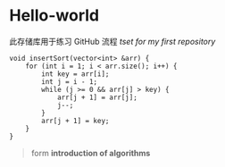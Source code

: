 # Hello-world
此存储库用于练习 GitHub 流程
_tset for my first repository_
```
void insertSort(vector<int> &arr) {
    for (int i = 1; i < arr.size(); i++) {
        int key = arr[i];
        int j = i - 1;
        while (j >= 0 && arr[j] > key) {
            arr[j + 1] = arr[j];
            j--;
        }
        arr[j + 1] = key;
    }
}
```
> form **introduction of algorithms**
